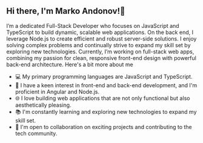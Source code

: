 ## Hi there, I'm Marko Andonov!👋

I’m a dedicated Full-Stack Developer who focuses on JavaScript and TypeScript to build dynamic, scalable web applications. On the back end, I leverage Node.js to create efficient and robust server-side solutions. I enjoy solving complex problems and continually strive to expand my skill set by exploring new technologies. Currently, I’m working on full-stack web apps, combining my passion for clean, responsive front-end design with powerful back-end architecture. Here's a bit more about me

- 💻 My primary programming languages are JavaScript and TypeScript.
- 🚀 I have a keen interest in front-end and back-end development, and I'm proficient in Angular and Node.js.
- 🌐 I love building web applications that are not only functional but also aesthetically pleasing.
- 📚 I'm constantly learning and exploring new technologies to expand my skill set.
- 🤝 I'm open to collaboration on exciting projects and contributing to the tech community.
